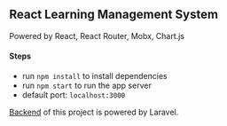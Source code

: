 ## React Learning Management System

Powered by React, React Router, Mobx, Chart.js

#### Steps
- run `npm install` to install dependencies
- run `npm start` to run the app server
- default port: `localhost:3000`

[Backend](https://github.com/dennisboys/laravel-lms-api) of this project is powered by Laravel.
